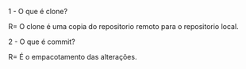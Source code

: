 1 - O que é clone?

R=  O clone é uma copia do repositorio remoto para o repositorio local.

2 - O que é commit?

R= É o empacotamento das alterações.